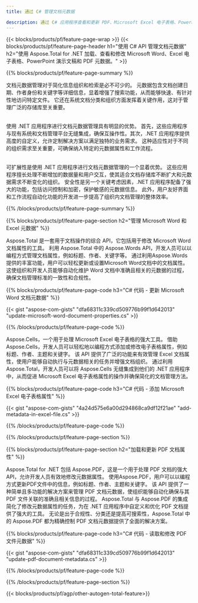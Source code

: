 ```yaml
---
title: 通过 C# 管理文档元数据 

description: 通过 C# 应用程序查看和更新 PDF、Microsoft Excel 电子表格、PowerPoint 演示文稿和 Word 文档元数据。
---
```


{{< blocks/products/pf/feature-page-wrap >}}
{{< blocks/products/pf/feature-page-header h1="使用 C# API 管理文档元数据" h2="使用 Aspose.Total for .NET 加载、查看和修改 Microsoft Word、Excel 电子表格、PowerPoint 演示文稿和 PDF 元数据。" >}}

{{% blocks/products/pf/feature-page-summary %}}

文档元数据管理对于简化信息组织和检索是必不可少的。 元数据包含文档创建日期、作者身份和关键字等详细信息，显着增强了搜索功能，从而能够快速、有针对性地访问特定文件。 它还在系统文档分类和组织方面发挥着关键作用，这对于管理广泛的存储库至关重要。 <br /><br />

使用 .NET 应用程序进行文档元数据管理具有明显的优势。 首先，这些应用程序与现有系统和文档管理平台无缝集成，确保互操作性。其次，.NET 应用程序提供高度的自定义，允许定制解决方案以满足独特的业务需求。 这种适应性对于不同的组织需求至关重要，可确保纳入特定的元数据属性和工作流程。<br /><br />

可扩展性是使用 .NET 应用程序进行文档元数据管理的一个显着优势。 这些应用程序擅长处理不断增加的数据量和用户交互，使其适合文档存储库不断扩大和元数据需求不断变化的组织。 安全性是另一个关键考虑因素，.NET 应用程序配备了强大的功能，包括访问控制和加密，保护敏感的元数据信息。 此外，用户友好界面和工作流程自动化功能的开发进一步提高了组织内文档管理的整体效率。

{{% /blocks/products/pf/feature-page-summary  %}}


{{% blocks/products/pf/feature-page-section  h2="管理 Microsoft Word 和 Excel 元数据" %}}

Aspose.Total 是一套用于文档操作的综合 API，它包括用于修改 Microsoft Word 文档属性的工具。 利用 Aspose.Total 中的 Aspose.Words API，开发人员可以以编程方式管理文档属性，例如标题、作者、关键字等。 通过利用Aspose.Words提供的丰富功能，用户可以轻松更新或设置Microsoft Word文档中的文档属性。 这使组织和开发人员能够自动化维护 Word 文档中准确且相关的元数据的过程，确保文档管理标准的一致性和合规性。 

{{% blocks/products/pf/feature-page-code h3="C# 代码 - 更新 Microsoft Word 文档元数据" %}}

{{< gist "aspose-com-gists" "dfa68311c339cd509776b99f1d642013" "update-microsoft-word-document-properties.cs" >}}

{{% /blocks/products/pf/feature-page-code  %}}

Aspose.Cells，一个用于处理 Microsoft Excel 电子表格的强大工具。 借助 Aspose.Cells，开发人员可以轻松地以编程方式添加或修改电子表格属性，例如标题、作者、主题和关键字。 该 API 提供了广泛的功能来有效管理 Excel 文档属性，使用户能够自动执行与元数据相关的任务并增强文档组织。 通过利用 Aspose.Total，开发人员可以将 Aspose.Cells 无缝集成到他们的 .NET 应用程序中，从而促进 Microsoft Excel 电子表格属性的操作并确保简化的文档管理方法。 

{{% blocks/products/pf/feature-page-code h3="C# 代码 - 添加 Microsoft Excel 电子表格属性" %}}

{{< gist "aspose-com-gists" "4a24d575e6a00d294868ca9df12f21ae" "add-metadata-in-excel-file.cs" >}}

{{% /blocks/products/pf/feature-page-code  %}}

{{% /blocks/products/pf/feature-page-section %}}


{{% blocks/products/pf/feature-page-section  h2="加载和更新 PDF 文档属性" %}}

Aspose.Total for .NET 包括 Aspose.PDF，这是一个用于处理 PDF 文档的强大 API，允许开发人员有效地修改元数据属性。 使用Aspose.PDF，用户可以以编程方式更新PDF文件中的信息，例如标题、作者、主题和关键字。 该 API 提供了一种简单且多功能的解决方案来管理 PDF 文档元数据，使组织能够自动化确保与其 PDF 文件关联的准确且相关信息的过程。 Aspose.Total 与 Aspose.PDF 的集成简化了修改元数据属性的任务，为在 .NET 应用程序中自定义和优化 PDF 文档提供了强大的工具。 无论是出于合规性、分类还是提高可搜索性，Aspose.Total 中的 Aspose.PDF 都为精确控制 PDF 文档元数据提供了全面的解决方案。

{{% blocks/products/pf/feature-page-code h3="C# 代码 - 读取和修改 PDF 文件元数据" %}}

{{< gist "aspose-com-gists" "dfa68311c339cd509776b99f1d642013" "update-pdf-document-metadata.cs" >}}

{{% /blocks/products/pf/feature-page-code  %}}

{{% /blocks/products/pf/feature-page-section %}}

{{< blocks/products/pf/agp/other-autogen-total-feature>}}